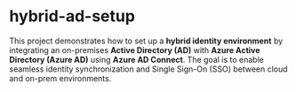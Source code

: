# hybrid-ad-setup
This project demonstrates how to set up a **hybrid identity environment** by integrating an on-premises **Active Directory (AD)** with **Azure Active Directory (Azure AD)** using **Azure AD Connect**. The goal is to enable seamless identity synchronization and Single Sign-On (SSO) between cloud and on-prem environments.
